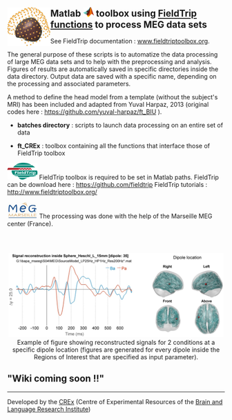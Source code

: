 ## <img align="left" src="img/logo_ft_crexp.png" width="100"> Matlab <img src="img/logo_matlab.png" width="25"> toolbox using <a href="https://github.com/fieldtrip" target="_blank">FieldTrip functions</a> to process MEG data sets  

See FieldTrip documentation : <a href="http://www.fieldtriptoolbox.org/" target="_blank">www.fieldtriptoolbox.org</a>.

The general purpose of these scripts is to automatize the data processing of large MEG data sets and to help with the preprocessing and analysis. 
Figures of results are automatically saved in specific directories inside the data directory. Output data are saved with a specific name, depending on the processing and associated parameters. 

A method to define the head model from a template (without the subject's MRI) has been included and adapted from Yuval Harpaz, 2013 (original codes here :  https://github.com/yuval-harpaz/ft_BIU ).

* **batches directory** : scripts to launch data processing on an entire set of data

* **ft_CREx** : toolbox containing all the functions that interface those of FieldTrip toolbox



<a href="http://www.fieldtriptoolbox.org/"><img src="/img/logo_fieldtrip.png" width="70"></img></a>  FieldTrip toolbox is required to be set in Matlab paths. FieldTrip can be download here : https://github.com/fieldtrip
FieldTrip tutorials : http://www.fieldtriptoolbox.org/


<a href="http://meg.univ-amu.fr/wiki/Main_Page"><img src="/img/logo_MEG.png" width="70"></img></a>  The processing was done with the help of the Marseille MEG center (France).

##


<br/>
<p align="center"> <img src="img/sourcesig_dipball_illus.jpg" width="500">
<br/>Example of figure showing reconstructed signals for 2 conditions at a specific dipole location (figures are generated for every dipole inside the Regions of Interest that are specified as input parameter).</p>





## "Wiki coming soon !!"

-------
Developed by the <a href="http://blricrex.hypotheses.org/" target="_blank">CREx</a> (Centre of Experimental Resources of the <a href="http://www.blri.fr/" target="_blank">Brain and Language Research Institute</a>)
